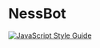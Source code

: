 # NessBot
[![JavaScript Style Guide](https://cdn.rawgit.com/standard/standard/master/badge.svg)](https://github.com/standard/standard)
